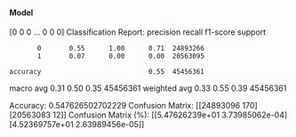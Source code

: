 #### Model
[0 0 0 ... 0 0 0]
Classification Report:
              precision    recall  f1-score   support

           0       0.55      1.00      0.71  24893266
           1       0.07      0.00      0.00  20563095

    accuracy                           0.55  45456361
   macro avg       0.31      0.50      0.35  45456361
weighted avg       0.33      0.55      0.39  45456361

Accuracy: 0.547626502702229
Confusion Matrix:
[[24893096      170]
 [20563083       12]]
Confusion Matrix (%):
[[5.47626239e+01 3.73985062e-04]
 [4.52369757e+01 2.63989456e-05]]
